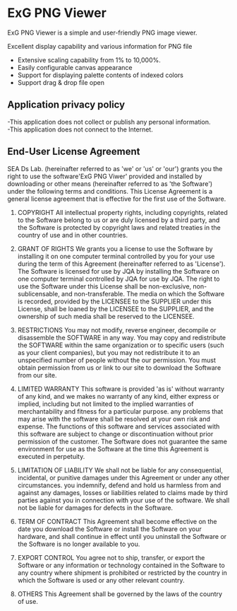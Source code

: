 # ExG PNG Viewer
ExG PNG Viewer is a simple and user-friendly PNG image viewer.

Excellent display capability and various information for PNG file

- Extensive scaling capability from 1% to 10,000%.
- Easily configurable canvas appearance
- Support for displaying palette contents of indexed colors
- Support drag & drop file open


## Application privacy policy
-This application does not collect or publish any personal information.
<br>
-This application does not connect to the Internet.
<br>
## End-User License Agreement
SEA Ds Lab. (hereinafter referred to as 'we' or 'us' or 'our') grants you the right to use the software'ExG PNG Viwer' provided and installed by downloading or other means (hereinafter referred to as 'the Software') under the following terms and conditions.
This License Agreement is a general license agreement that is effective for the first use of the Software.

1. COPYRIGHT
All intellectual property rights, including copyrights, related to the Software belong to us or are duly licensed by a third party, and the Software is protected by copyright laws and related treaties in the country of use and in other countries.

2. GRANT OF RIGHTS
We grants you a license to use the Software by installing it on one computer terminal controlled by you for your use during the term of this Agreement (hereinafter referred to as 'License'). The Software is licensed for use by JQA by installing the Software on one computer terminal controlled by JQA for use by JQA.
The right to use the Software under this License shall be non-exclusive, non-sublicensable, and non-transferable.
The media on which the Software is recorded, provided by the LICENSEE to the SUPPLIER under this License, shall be loaned by the LICENSEE to the SUPPLIER, and the ownership of such media shall be reserved to the LICENSEE.

3. RESTRICTIONS
You may not modify, reverse engineer, decompile or disassemble the SOFTWARE in any way.
You may copy and redistribute the SOFTWARE within the same organization or to specific users (such as your client companies), but you may not redistribute it to an unspecified number of people without the our permission.
You must obtain permission from us or link to our site to download the Software from our site.

4. LIMITED WARRANTY
This software is provided 'as is' without warranty of any kind, and we makes no warranty of any kind, either express or implied, including but not limited to the implied warranties of merchantability and fitness for a particular purpose.
any problems that may arise with the software shall be resolved at your own risk and expense.
The functions of this software and services associated with this software are subject to change or discontinuation without prior permission of the customer. 
The Software does not guarantee the same environment for use as the Software at the time this Agreement is executed in perpetuity.

5. LIMITATION OF LIABILITY
We shall not be liable for any consequential, incidental, or punitive damages under this Agreement or under any other circumstances.
you indemnify, defend and hold us harmless from and against any damages, losses or liabilities related to claims made by third parties against you in connection with your use of the software.
We shall not be liable for damages for defects in the Software.

6. TERM OF CONTRACT
This Agreement shall become effective on the date you download the Software or install the Software on your hardware, and shall continue in effect until you uninstall the Software or the Software is no longer available to you.

7. EXPORT CONTROL
You agree not to ship, transfer, or export the Software or any information or technology contained in the Software to any country where shipment is prohibited or restricted by the country in which the Software is used or any other relevant country.

8. OTHERS
This Agreement shall be governed by the laws of the country of use.
